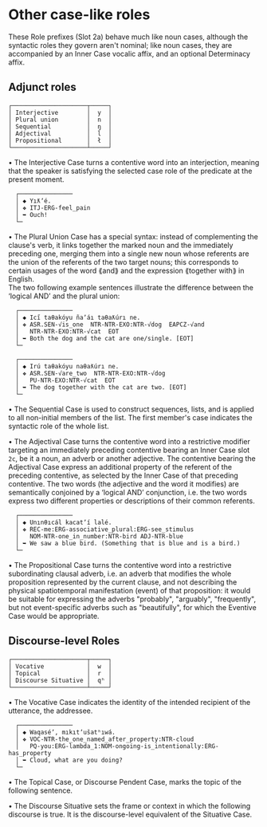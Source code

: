# Other case-like roles

These Role prefixes (Slot 2a) behave much like noun cases, although the syntactic roles they govern aren't nominal; like noun cases, they are accompanied by an Inner Case vocalic affix, and an optional Determinacy affix.  

## Adjunct roles

```  
┌─────────────────────┬─────┐  
│ Interjective        │  y  │  
│ Plural union        │  n  │  
│ Sequential          │  ŋ  │  
│ Adjectival          │  l  │  
│ Propositional       │  ł  │  
└─────────────────────┴─────┘  
```  
  
• The Interjective Case turns a contentive word into an interjection, meaning that the speaker is satisfying the selected case role of the predicate at the present moment.  
  
```  
  ┌───────────────  
  │ ◆ Yıƛʼé.  
  │ ❖ ITJ-ERG-feel_pain  
  │ ➥ Ouch!  
  └─  
```  
  
• The Plural Union Case has a special syntax: instead of complementing the clause's verb, it links together the marked noun and the immediately preceding one, merging them into a single new noun whose referents are the union of the referents of the two target nouns; this corresponds to certain usages of the word ⟪and⟫ and the expression ⟪together with⟫ in English.  
  The two following example sentences illustrate the difference between the ‘logical AND’ and the plural union:  
    
```  
  ┌───────────────  
  │ ◆ Ici̋ taθakóyu ñaʼáı taθaƛúrı ne.  
  │ ❖ ASR.SEN-√is_one  NTR-NTR-EXO:NTR-√dog  EAPCZ-√and  
  │   NTR-NTR-EXO:NTR-√cat  EOT  
  │ ➥ Both the dog and the cat are one/single. [EOT]  
  └─  
```  
```  
  ┌───────────────  
  │ ◆ Irú taθakóyu naθaƛúrı ne.  
  │ ❖ ASR.SEN-√are_two  NTR-NTR-EXO:NTR-√dog  
  │   PU-NTR-EXO:NTR-√cat  EOT  
  │ ➥ The dog together with the cat are two. [EOT]  
  └─  
```  
  
• The Sequential Case is used to construct sequences, lists, and is applied to all non-initial members of the list. The first member's case indicates the syntactic role of the whole list.  
  
• The Adjectival Case turns the contentive word into a restrictive modifier targeting an immediately preceding contentive bearing an Inner Case slot `2c`, be it a noun, an adverb or another adjective. The contentive bearing the Adjectival Case express an additional property of the referent of the preceding contentive, as selected by the Inner Case of that preceding contentive. The two words (the adjective and the word it modifies) are semantically conjoined by a ‘logical AND’ conjunction, i.e. the two words express two different properties or descriptions of their common referents.  
  
```  
  ┌───────────────  
  │ ◆ Unınθıcál kacatʼí lalé.  
  │ ❖ REC-me:ERG-associative_plural:ERG-see_stimulus  
  │   NOM-NTR-one_in_number:NTR-bird ADJ-NTR-blue  
  │ ➥ We saw a blue bird. (Something that is blue and is a bird.)  
  └─  
```  
  
• The Propositional Case turns the contentive word into a restrictive subordinating clausal adverb, i.e. an adverb that modifies the whole proposition represented by the current clause, and not describing the physical spatiotemporal manifestation (event) of that proposition: it would be suitable for expressing the adverbs "probably", "arguably", "frequently", but not event-specific adverbs such as "beautifully", for which the Eventive Case would be appropriate.  

## Discourse-level Roles

```  
┌─────────────────────┬─────┐  
│ Vocative            │  w  │  
│ Topical             │  r  │  
│ Discourse Situative │  qʰ │  
└─────────────────────┴─────┘  
```  

• The Vocative Case indicates the identity of the intended recipient of the utterance, the addressee.  
  
```  
  ┌───────────────  
  │ ◆ Waqaséʼ, mıkıtʼušatʰıwá.  
  │ ❖ VOC-NTR-the_one_named_after_property:NTR-cloud  
  │   PQ-you:ERG-lambda_1:NOM-ongoing-is_intentionally:ERG-has_property  
  │ ➥ Cloud, what are you doing?  
  └─  
```  

• The Topical Case, or Discourse Pendent Case, marks the topic of the following sentence.  

• The Discourse Situative sets the frame or context in which the following discourse is true. It is the discourse-level equivalent of the Situative Case.

